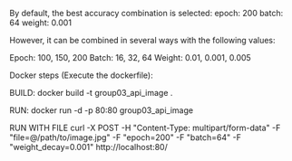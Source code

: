 By default, the best accuracy combination is selected:
epoch: 200
batch: 64
weight: 0.001

However, it can be combined in several ways with the following values:

Epoch: 100, 150, 200
Batch: 16, 32, 64
Weight: 0.01, 0.001, 0.005

Docker steps (Execute the dockerfile):

BUILD:
docker build -t group03_api_image .

RUN:
docker run -d -p 80:80 group03_api_image

RUN WITH FILE
curl -X POST -H "Content-Type: multipart/form-data" -F "file=@/path/to/image.jpg" -F "epoch=200" -F "batch=64" -F "weight_decay=0.001" http://localhost:80/
